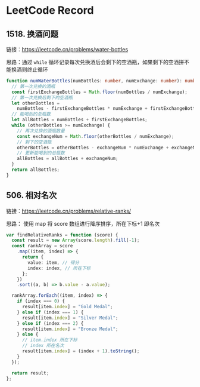 # LeetCode Record

## 1518. 换酒问题

链接：https://leetcode.cn/problems/water-bottles

思路：通过 `while` 循环记录每次兑换酒后会剩下的空酒瓶，如果剩下的空酒拼不能换酒则终止循环

```ts
function numWaterBottles(numBottles: number, numExchange: number): number {
  // 第一次兑换的酒瓶
  const firstExchangeBottles = Math.floor(numBottles / numExchange);
  // 第一次兑换后剩下的空酒瓶
  let otherBottles =
    numBottles - firstExchangeBottles * numExchange + firstExchangeBottles;
  // 能喝到的总瓶数
  let allBottles = numBottles + firstExchangeBottles;
  while (otherBottles >= numExchange) {
    // 再次兑换的酒瓶数量
    const exchangeNum = Math.floor(otherBottles / numExchange);
    // 剩下的空酒瓶
    otherBottles = otherBottles - exchangeNum * numExchange + exchangeNum;
    // 更新能喝到的总瓶数
    allBottles = allBottles + exchangeNum;
  }
  return allBottles;
}
```

## 506. 相对名次

链接：https://leetcode.cn/problems/relative-ranks/

思路： 使用 map 将 score 数组进行降序排序，所在下标+1 即名次

```ts
var findRelativeRanks = function (score) {
  const result = new Array(score.length).fill(-1);
  const rankArray = score
    .map((item, index) => {
      return {
        value: item, // 得分
        index: index, // 所在下标
      };
    })
    .sort((a, b) => b.value - a.value);

  rankArray.forEach((item, index) => {
    if (index === 0) {
      result[item.index] = "Gold Medal";
    } else if (index === 1) {
      result[item.index] = "Silver Medal";
    } else if (index === 2) {
      result[item.index] = "Bronze Medal";
    } else {
      // item.index 所在下标
      // index 所在名次
      result[item.index] = (index + 1).toString();
    }
  });

  return result;
};
```
